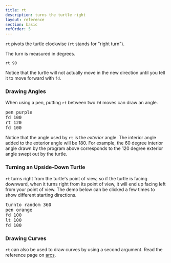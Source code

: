 ```yaml
---
title: rt
description: turns the turtle right
layout: reference
section: basic
refOrder: 5
---
```


`rt` pivots the turtle clockwise (`rt` stands for "right turn").

The turn is measured in degrees.

<code class="jumbo">rt&nbsp;<span data-dfn="degrees">90</span></code>

<script type="demo">
p = new Pencil
demo ->
  pause 1
  rt 90
  pause 1
  plan ->
    p.home()
    p.pen black, .7
    p.jumpto 70, 0
    p.moveto 0, 0
    p.moveto 0, 70
    p.jumpto 30, 0
    p.turnto 0
    p.lt 90, 30
    p.pen null
    p.jumpto 20, 20
    p.turnto 45
    p.label '90&deg; right', 'top right'
</script>

Notice that the turtle will not actually move in the new direction
until you tell it to move forward with `fd`.

<h3>Drawing Angles</h3>

When using a pen, putting `rt` between two `fd` moves can draw an angle.

<pre class="jumbo">
pen purple
fd 100
rt 120
fd 100
</pre>

<script type="demo" height=199>
setup ->
  moveto -25, -75
demo ->
  pen purple
  fd 100
  pause 1
  rt 120
  pause 1
  fd 100
  pause 1
  plan ->
    p = new Pencil
    p.pen black, .7
    p.jumpto -25, 25
    p.moveto -25, 95
    p.jumpto -25, 55
    p.turnto 90
    p.rt 120, 30
    p.pen null
    p.jumpto 0, 35
    p.label '120&deg; right', 'top right'
    remove p
</script>

Notice that the angle used by `rt` is the *exterior* angle.
The interior angle added to the exterior angle will be 180.
For example, the 60 degree interior angle drawn by the program
above corresponds to the 120 degree exterior angle swept out by
the turtle.

<h3>Turning an Upside-Down Turtle</h3>

`rt` turns right from the turtle's point of view, so
if the turtle is facing downward, when it turns right from its
point of view, it will end up facing left from your point of
view.  The demo below can be clicked a few times to show
different starting directions.

<pre class="jumbo">
turnto random 360
pen orange
fd 100
lt 100
fd 100
</pre>


<script type="demo" height=299 width=399>
angle = 100
demo ->
  d = random 360
  if d < 90 or d > 270 # if upright, retry
    d = random 360
  speed Infinity
  pen orange
  speed 1
  turnto d
  fd 100
  rt angle
  fd 100
  pause 1
  plan ->
    p = new Pencil
    p.turnto d
    p.fd 100
    p.pen black, .7
    p.fd 70
    p.jump 0, -40
    p.rt 90
    p.rt angle, 30
    p.pen null
    p.rt -angle/2, 30
    octant = switch
      when d < 22.5 or d > 360 - 22.5
        "top right"
      when d < 45 + 22.5
        "right"
      when d < 2 * 45 + 22.5
        "bottom right"
      when d < 3 * 45 + 22.5
        "bottom"
      when d < 4 * 45 + 22.5
        "bottom left"
      when d < 5 * 45 + 22.5
        "left"
      when d < 6 * 45 + 22.5
        "top left"
      when d < 7 * 45 + 22.5
        "top"
    p.label angle+'&deg; right', octant
    remove p
</script>

<h3>Drawing Curves</h3>

`rt` can also be used to draw curves by using a second argument.
Read the reference page on [arcs](arcs.html).
